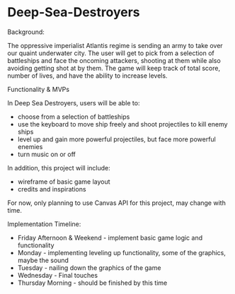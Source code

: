# Deep-Sea-Destroyers

Background:

The oppressive imperialist Atlantis regime is sending an army to take over our quaint underwater city. The user will get to pick from a selection of battleships and face the oncoming attackers, shooting at them while also avoiding getting shot at by them. The game will keep track of total score, number of lives, and have the ability to increase levels. 


Functionality & MVPs

In Deep Sea Destroyers, users will be able to:

- choose from a selection of battleships
- use the keyboard to move ship freely and shoot projectiles to kill enemy ships
- level up and gain more powerful projectiles, but face more powerful enemies
- turn music on or off


In addition, this project will include:

- wireframe of basic game layout
- credits and inspirations 

For now, only planning to use Canvas API for this project, may change with time. 

Implementation Timeline:

- Friday Afternoon & Weekend - implement basic game logic and functionality
- Monday - implementing leveling up functionality, some of the graphics, maybe the sound
- Tuesday - nailing down the graphics of the game
- Wednesday - Final touches
- Thursday Morning - should be finished by this time
